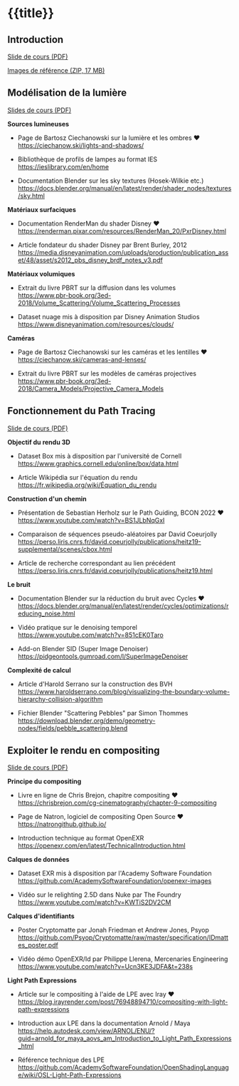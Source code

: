 # {{title}}

## Introduction

[Slide de cours (PDF)](resources/1_Introduction.pdf)

[Images de référence (ZIP, 17 MB)](resources/References.zip)

## Modélisation de la lumière

[Slides de cours (PDF)](resources/2_Modelisation_lumiere.pdf)

**Sources lumineuses**

- Page de Bartosz Ciechanowski sur la lumière et les ombres ❤️  
  <https://ciechanow.ski/lights-and-shadows/>

- Bibliothèque de profils de lampes au format IES  
  <https://ieslibrary.com/en/home>

- Documentation Blender sur les sky textures (Hosek-Wilkie etc.)  
  <https://docs.blender.org/manual/en/latest/render/shader_nodes/textures/sky.html>

**Matériaux surfaciques**

- Documentation RenderMan du shader Disney ❤️  
  <https://renderman.pixar.com/resources/RenderMan_20/PxrDisney.html>

- Article fondateur du shader Disney par Brent Burley, 2012  
  <https://media.disneyanimation.com/uploads/production/publication_asset/48/asset/s2012_pbs_disney_brdf_notes_v3.pdf>

**Matériaux volumiques**

- Extrait du livre PBRT sur la diffusion dans les volumes  
  <https://www.pbr-book.org/3ed-2018/Volume_Scattering/Volume_Scattering_Processes>

- Dataset nuage mis à disposition par Disney Animation Studios
  <https://www.disneyanimation.com/resources/clouds/>

**Caméras**

- Page de Bartosz Ciechanowski sur les caméras et les lentilles ❤️  
  <https://ciechanow.ski/cameras-and-lenses/>

- Extrait du livre PBRT sur les modèles de caméras projectives  
  <https://www.pbr-book.org/3ed-2018/Camera_Models/Projective_Camera_Models>

## Fonctionnement du Path Tracing

[Slide de cours (PDF)](resources/3_Path_Tracing.pdf)

**Objectif du rendu 3D**

- Dataset Box mis à disposition par l'université de Cornell  
  <https://www.graphics.cornell.edu/online/box/data.html>

- Article Wikipédia sur l'équation du rendu  
  <https://fr.wikipedia.org/wiki/Équation_du_rendu>

**Construction d'un chemin**

- Présentation de Sebastian Herholz sur le Path Guiding, BCON 2022 ❤️  
  <https://www.youtube.com/watch?v=BS1JLbNqGxI>

- Comparaison de séquences pseudo-aléatoires par David Coeurjolly  
  <https://perso.liris.cnrs.fr/david.coeurjolly/publications/heitz19-supplemental/scenes/cbox.html>

- Article de recherche correspondant au lien précédent  
  <https://perso.liris.cnrs.fr/david.coeurjolly/publications/heitz19.html>

**Le bruit**

- Documentation Blender sur la réduction du bruit avec Cycles ❤️  
  <https://docs.blender.org/manual/en/latest/render/cycles/optimizations/reducing_noise.html>

- Vidéo pratique sur le denoising temporel  
  <https://www.youtube.com/watch?v=851cEK0Taro>

- Add-on Blender SID (Super Image Denoiser)  
  <https://pidgeontools.gumroad.com/l/SuperImageDenoiser>

**Complexité de calcul**

- Article d'Harold Serrano sur la construction des BVH  
  <https://www.haroldserrano.com/blog/visualizing-the-boundary-volume-hierarchy-collision-algorithm>

- Fichier Blender "Scattering Pebbles" par Simon Thommes  
  <https://download.blender.org/demo/geometry-nodes/fields/pebble_scattering.blend>

## Exploiter le rendu en compositing

[Slide de cours (PDF)](resources/4_Compositing.pdf)

**Principe du compositing**

- Livre en ligne de Chris Brejon, chapitre compositing ❤️  
  <https://chrisbrejon.com/cg-cinematography/chapter-9-compositing>

- Page de Natron, logiciel de compositing Open Source ❤️  
  <https://natrongithub.github.io/>

- Introduction technique au format OpenEXR  
  <https://openexr.com/en/latest/TechnicalIntroduction.html>

**Calques de données**

- Dataset EXR mis à disposition par l'Academy Software Foundation  
  <https://github.com/AcademySoftwareFoundation/openexr-images>

- Vidéo sur le relighting 2.5D dans Nuke par The Foundry  
  <https://www.youtube.com/watch?v=KWTiS2DV2CM>

**Calques d'identifiants**

- Poster Cryptomatte par Jonah Friedman et Andrew Jones, Psyop  
  <https://github.com/Psyop/Cryptomatte/raw/master/specification/IDmattes_poster.pdf>

- Vidéo démo OpenEXR/Id par Philippe Llerena, Mercenaries Engineering  
  <https://www.youtube.com/watch?v=Ucn3KE3JDFA&t=238s>

**Light Path Expressions**

- Article sur le compositing à l'aide de LPE avec Iray ❤️  
  <https://blog.irayrender.com/post/76948894710/compositing-with-light-path-expressions>

- Introduction aux LPE dans la documentation Arnold / Maya  
  <https://help.autodesk.com/view/ARNOL/ENU/?guid=arnold_for_maya_aovs_am_Introduction_to_Light_Path_Expressions_html>

- Référence technique des LPE  
  <https://github.com/AcademySoftwareFoundation/OpenShadingLanguage/wiki/OSL-Light-Path-Expressions>
